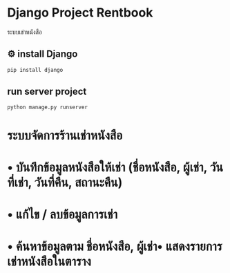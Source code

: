 


# Django Project Rentbook
 ระบบเข่าหนังสือ

## ⚙️  install Django

```bash
pip install django
```

## run server project

```bash
python manage.py runserver
```
# ระบบจัดการร้านเช่าหนังสือ
# • บันทึกข้อมูลหนังสือให้เช่า (ชื่อหนังสือ, ผู้เช่า, วันที่เช่า, วันที่คืน, สถานะคืน)
# • แก้ไข / ลบข้อมูลการเช่า
# • ค้นหาข้อมูลตาม ชื่อหนังสือ, ผู้เช่า• แสดงรายการเช่าหนังสือในตาราง
